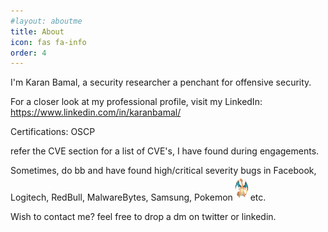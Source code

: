 ```yaml
---
#layout: aboutme
title: About
icon: fas fa-info
order: 4
---
```


I'm Karan Bamal, a security researcher a penchant for offensive security.

For a closer look at my professional profile, visit my LinkedIn: https://www.linkedin.com/in/karanbamal/

Certifications:
OSCP

refer the CVE section for a list of CVE's, I have found during engagements.

Sometimes, do bb and have found high/critical severity bugs in Facebook, Logitech, RedBull, MalwareBytes, Samsung, Pokemon <img src=https://raw.githubusercontent.com/abankalarm/abankalarm.github.io/56484680ac75bcc226df5f1ba38c4e95675fb663/charizard%20(1).png style="display:inline-block; width: 20px; height: 40px; overflow:hidden;"/>
 etc.

Wish to contact me?
feel free to drop a dm on twitter or linkedin.
